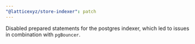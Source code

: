 ```yaml
---
"@latticexyz/store-indexer": patch
---
```


Disabled prepared statements for the postgres indexer, which led to issues in combination with `pgBouncer`.
